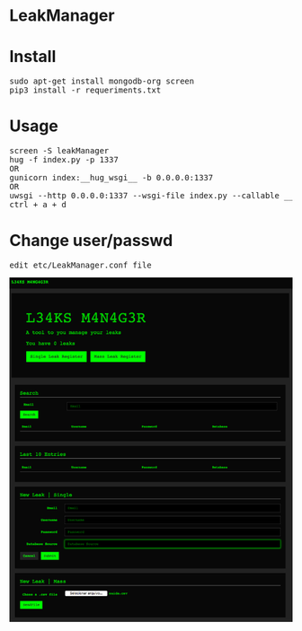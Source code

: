 # LeakManager

# Install
<pre>
sudo apt-get install mongodb-org screen
pip3 install -r requeriments.txt
</pre>

# Usage
<pre>
screen -S leakManager
hug -f index.py -p 1337
OR
gunicorn index:__hug_wsgi__ -b 0.0.0.0:1337
OR
uwsgi --http 0.0.0.0:1337 --wsgi-file index.py --callable __hug_wsgi__
ctrl + a + d
</pre>

# Change user/passwd
<pre>
edit etc/LeakManager.conf file
</pre>

![LeakManager](leakManager.png)
